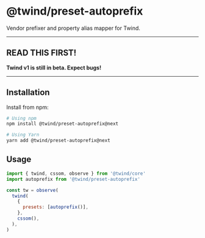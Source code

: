 # @twind/preset-autoprefix

Vendor prefixer and property alias mapper for Twind.

---

## READ THIS FIRST!

**Twind v1 is still in beta. Expect bugs!**

---

## Installation

Install from npm:

```sh
# Using npm
npm install @twind/preset-autoprefix@next

# Using Yarn
yarn add @twind/preset-autoprefix@next
```

## Usage

```js
import { twind, cssom, observe } from '@twind/core'
import autoprefix from '@twind/preset-autoprefix'

const tw = observe(
  twind(
    {
      presets: [autoprefix()],
    },
    cssom(),
  ),
)
```
